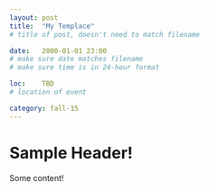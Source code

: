 ```yaml
---
layout: post
title:  "My Templace"
# title of post, doesn't need to match filename

date:   2000-01-01 23:00
# make sure date matches filename
# make sure time is in 24-hour format

loc:    TBD
# location of event

category: fall-15
---
```


# Sample Header!

Some content!